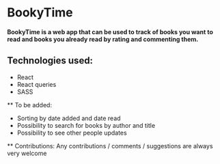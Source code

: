 # BookyTime

 #### BookyTime is a web app that can be used to track of books you want to read and books you already read by rating and commenting them.

## Technologies used:
- React
- React queries
- SASS

** To be added:
- Sorting by date added and date read
- Possibility to search for books by author and title
- Possibility to see other people updates 

** Contributions:
Any contributions / comments / suggestions are always very welcome 

